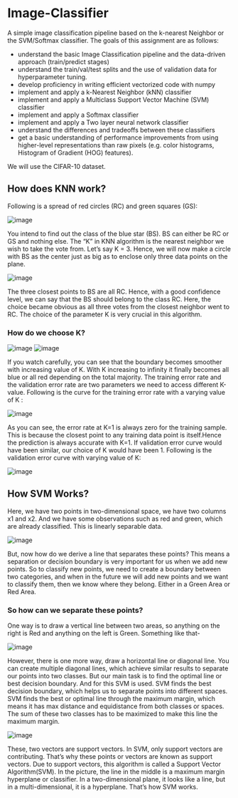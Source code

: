 # Image-Classifier
A  simple image classification pipeline based on the k-nearest Neighbor or the SVM/Softmax classifier. 
The goals of this assignment are as follows:

- understand the basic Image Classification pipeline and the data-driven approach (train/predict stages)
- understand the train/val/test splits and the use of validation data for hyperparameter tuning.
- develop proficiency in writing efficient vectorized code with numpy
- implement and apply a k-Nearest Neighbor (kNN) classifier
- implement and apply a Multiclass Support Vector Machine (SVM) classifier
- implement and apply a Softmax classifier
- implement and apply a Two layer neural network classifier
- understand the differences and tradeoffs between these classifiers
- get a basic understanding of performance improvements from using higher-level representations than raw pixels (e.g. color histograms,
Histogram of Gradient (HOG) features).

We will use the CIFAR-10 dataset.

## How does KNN work?
Following is a spread of red circles (RC) and green squares (GS):

![image](https://github.com/Sengeki1/Image-Classifier/assets/106749775/c75da09e-91c7-4b5f-9153-59ff32ae50d5)

You intend to find out the class of the blue star (BS). BS can either be RC or GS and nothing else. The “K” in KNN algorithm is the nearest neighbor we wish to take the vote from. Let’s say K = 3. Hence, we will now make a circle with BS as the center just as big as to enclose only three data points on the plane.

![image](https://github.com/Sengeki1/Image-Classifier/assets/106749775/5fe2b10f-2bc0-4c3e-83a5-70fe0c7446b3)

The three closest points to BS are all RC. Hence, with a good confidence level, we can say that the BS should belong to the class RC. Here, the choice became obvious as all three votes from the closest neighbor went to RC. The choice of the parameter K is very crucial in this algorithm.

### How do we choose K?

![image](https://github.com/Sengeki1/Image-Classifier/assets/106749775/b794bae4-a26b-40cb-8065-95b9a6368e70)
![image](https://github.com/Sengeki1/Image-Classifier/assets/106749775/efb3d3fc-5ecb-4352-a91e-71e698379a80)


If you watch carefully, you can see that the boundary becomes smoother with increasing value of K. With K increasing to infinity it finally becomes all blue or all red depending on the total majority.  The training error rate and the validation error rate are two parameters we need to access different K-value. Following is the curve for the training error rate with a varying value of K :

![image](https://github.com/Sengeki1/Image-Classifier/assets/106749775/a46a9b77-89b4-472e-9312-e105e8f16360)

As you can see, the error rate at K=1 is always zero for the training sample. This is because the closest point to any training data point is itself.Hence the prediction is always accurate with K=1. If validation error curve would have been similar, our choice of K would have been 1. Following is the validation error curve with varying value of K:

![image](https://github.com/Sengeki1/Image-Classifier/assets/106749775/4575aa29-5ce2-4891-be1d-527e5099e3b9)


## How SVM Works?
Here, we have two points in two-dimensional space, we have two columns x1 and x2. And we have some observations such as red and green, which are already classified. This is linearly separable data.

![image](https://github.com/Sengeki1/Image-Classifier/assets/106749775/9413d273-15e6-4af1-929a-0ae2a998eef4)

But, now how do we derive a line that separates these points? This means a separation or decision boundary is very important for us when we add new points.
So to classify new points, we need to create a boundary between two categories, and when in the future we will add new points and we want to classify them, then we know where they belong. Either in a Green Area or Red Area.

### So how can we separate these points?

One way is to draw a vertical line between two areas, so anything on the right is Red and anything on the left is Green. Something like that-

![image](https://github.com/Sengeki1/Image-Classifier/assets/106749775/1aed4944-681c-4717-8bb6-ac94035f0ea4)

However, there is one more way, draw a horizontal line or diagonal line. You can create multiple diagonal lines, which achieve similar results to separate our points into two classes.
But our main task is to find the optimal line or best decision boundary. And for this SVM is used. SVM finds the best decision boundary, which helps us to separate points into different spaces.
SVM finds the best or optimal line through the maximum margin, which means it has max distance and equidistance from both classes or spaces. The sum of these two classes has to be maximized to make this line the maximum margin.

![image](https://github.com/Sengeki1/Image-Classifier/assets/106749775/4ba08176-0cd9-4edc-a526-70126769d3ea)

These, two vectors are support vectors. In SVM, only support vectors are contributing. That’s why these points or vectors are known as support vectors. Due to support vectors, this algorithm is called a Support Vector Algorithm(SVM).
In the picture, the line in the middle is a maximum margin hyperplane or classifier. In a two-dimensional plane, it looks like a line, but in a multi-dimensional, it is a hyperplane. That’s how SVM works.
